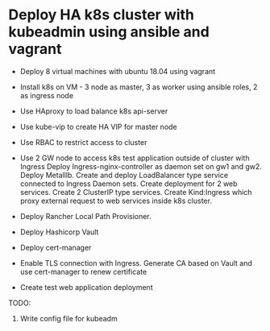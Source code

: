 # Deploy HA k8s cluster with kubeadmin using ansible and vagrant

* Deploy 8 virtual machines with ubuntu 18.04 using vagrant

* Install k8s on VM - 3 node as master, 3 as worker using ansible roles, 2 as ingress node

* Use HAproxy to load balance k8s api-server

* Use kube-vip to create HA VIP for master node

* Use RBAC to restrict access to cluster

* Use 2 GW node to access k8s test application outside of cluster with Ingress
Deploy Ingress-nginx-controller as daemon set on gw1 and gw2. Deploy Metalllb. Create and deploy LoadBalancer type service connected to Ingress Daemon sets. Create deployment for 2 web services. Create 2 ClusterIP type services. Create Kind:Ingress which proxy external request to web services inside k8s cluster.

* Deploy Rancher Local Path Provisioner.

* Deploy Hashicorp Vault

* Deploy cert-manager

* Enable TLS connection with Ingress. Generate CA based on Vault and use cert-manager to renew certificate

* Create test web application deployment

TODO:
 1. Write config file for kubeadm